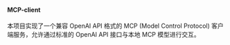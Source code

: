 #### MCP-client
本项目实现了一个兼容 OpenAI API 格式的 MCP (Model Control Protocol) 客户端服务，允许通过标准的 OpenAI API 接口与本地 MCP 模型进行交互。